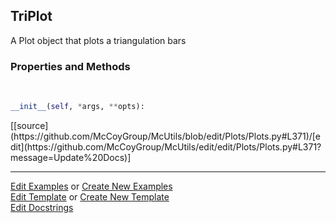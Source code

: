 ## <a id="McUtils.Plots.Plots.TriPlot">TriPlot</a>
A Plot object that plots a triangulation bars

### Properties and Methods
<a id="McUtils.Plots.Plots.TriPlot.__init__" class="docs-object-method">&nbsp;</a> 
```python
__init__(self, *args, **opts): 
```
<div class="docs-source-link" markdown="1">
[[source](https://github.com/McCoyGroup/McUtils/blob/edit/Plots/Plots.py#L371)/[edit](https://github.com/McCoyGroup/McUtils/edit/edit/Plots/Plots.py#L371?message=Update%20Docs)]
</div>





___

[Edit Examples](https://github.com/McCoyGroup/McUtils/edit/edit/ci/examples/McUtils/Plots/Plots/TriPlot.md) or 
[Create New Examples](https://github.com/McCoyGroup/McUtils/new/edit/?filename=ci/examples/McUtils/Plots/Plots/TriPlot.md) <br/>
[Edit Template](https://github.com/McCoyGroup/McUtils/edit/edit/ci/docs/McUtils/Plots/Plots/TriPlot.md) or 
[Create New Template](https://github.com/McCoyGroup/McUtils/new/edit/?filename=ci/docs/templates/McUtils/Plots/Plots/TriPlot.md) <br/>
[Edit Docstrings](https://github.com/McCoyGroup/McUtils/edit/edit/McUtils/Plots/Plots.py?message=Update%20Docs)
